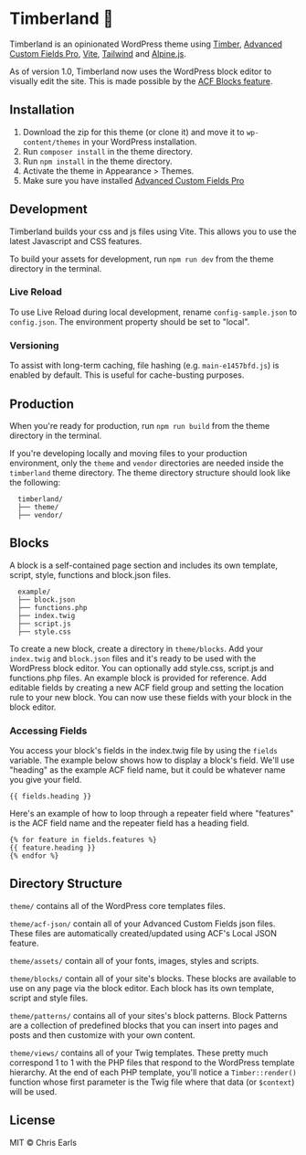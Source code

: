 # Timberland :evergreen_tree:

Timberland is an opinionated WordPress theme using [Timber](https://www.upstatement.com/timber/), [Advanced Custom Fields Pro](https://www.advancedcustomfields.com/), [Vite](https://vitejs.dev/), [Tailwind](https://tailwindcss.com/) and [Alpine.js](https://github.com/alpinejs/alpine).

As of version 1.0, Timberland now uses the WordPress block editor to visually edit the site. This is made possible by the [ACF Blocks feature](https://www.advancedcustomfields.com/resources/blocks/).

## Installation

1. Download the zip for this theme (or clone it) and move it to `wp-content/themes` in your WordPress installation.
2. Run `composer install` in the theme directory.
3. Run `npm install` in the theme directory.
4. Activate the theme in Appearance > Themes.
5. Make sure you have installed [Advanced Custom Fields Pro](https://www.advancedcustomfields.com/)

## Development

Timberland builds your css and js files using Vite. This allows you to use the latest Javascript and CSS features.

To build your assets for development, run `npm run dev` from the theme directory in the terminal.

### Live Reload

To use Live Reload during local development, rename `config-sample.json` to `config.json`. The environment property should be set to "local".

### Versioning

To assist with long-term caching, file hashing (e.g. `main-e1457bfd.js`) is enabled by default. This is useful for cache-busting purposes.

## Production

When you're ready for production, run `npm run build` from the theme directory in the terminal.

If you're developing locally and moving files to your production environment, only the `theme` and `vendor` directories are needed inside the `timberland` theme directory. The theme directory structure should look like the following:

```
  timberland/
  ├── theme/
  ├── vendor/
```

## Blocks

A block is a self-contained page section and includes its own template, script, style, functions and block.json files.

```
  example/
  ├── block.json
  ├── functions.php 
  ├── index.twig
  ├── script.js
  ├── style.css
```

To create a new block, create a directory in `theme/blocks`. Add your `index.twig` and `block.json` files and it's ready to be used with the WordPress block editor. You can optionally add style.css, script.js and functions.php files. An example block is provided for reference. Add editable fields by creating a new ACF field group and setting the location rule to your new block. You can now use these fields with your block in the block editor.

### Accessing Fields

You access your block's fields in the index.twig file by using the `fields` variable. The example below shows how to display a block's field. We'll use "heading" as the example ACF field name, but it could be whatever name you give your field.

`{{ fields.heading }}`

Here's an example of how to loop through a repeater field where "features" is the ACF field name and the repeater field has a heading field.

```
{% for feature in fields.features %}
{{ feature.heading }}
{% endfor %}
```

## Directory Structure

`theme/` contains all of the WordPress core templates files.

`theme/acf-json/` contain all of your Advanced Custom Fields json files. These files are automatically created/updated using ACF's Local JSON feature.

`theme/assets/` contain all of your fonts, images, styles and scripts.

`theme/blocks/` contain all of your site's blocks. These blocks are available to use on any page via the block editor. Each block has its own template, script and style files.

`theme/patterns/` contains all of your sites's block patterns. Block Patterns are a collection of predefined blocks that you can insert into pages and posts and then customize with your own content. 

`theme/views/` contains all of your Twig templates. These pretty much correspond 1 to 1 with the PHP files that respond to the WordPress template hierarchy. At the end of each PHP template, you'll notice a `Timber::render()` function whose first parameter is the Twig file where that data (or `$context`) will be used.

## License

MIT © Chris Earls
